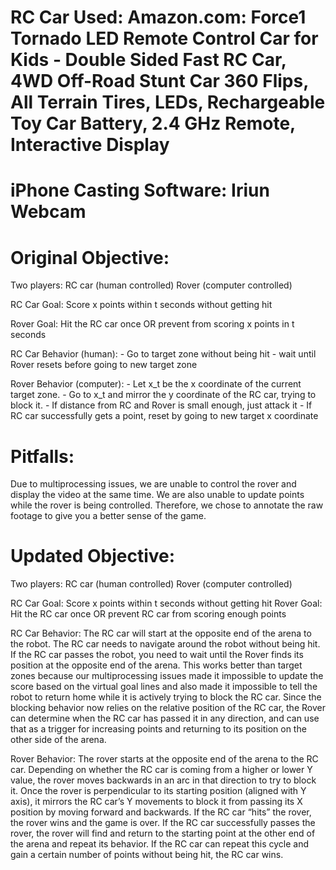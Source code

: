 # RC Car Used: Amazon.com: Force1 Tornado LED Remote Control Car for Kids - Double Sided Fast RC Car, 4WD Off-Road Stunt Car 360 Flips, All Terrain Tires, LEDs, Rechargeable Toy Car Battery, 2.4 GHz Remote, Interactive Display
# iPhone Casting Software: Iriun Webcam

# Original Objective:
Two players: 
RC car (human controlled) 
Rover (computer controlled)

RC Car Goal: Score x points within t seconds without getting hit 

Rover Goal: Hit the RC car once OR prevent from scoring x points in t seconds

RC Car Behavior (human): - Go to target zone without being hit - wait until Rover resets before going to new target zone

Rover Behavior (computer): - Let x_t be the x coordinate of the current target zone. - Go to x_t and mirror the y coordinate of the RC car, trying to block it. - If distance from RC and Rover is small enough, just attack it - If RC car successfully gets a point, reset by going to new target x coordinate

# Pitfalls:
Due to multiprocessing issues, we are unable to control the rover and display the video at the same time. We are also unable to update points while the rover is being controlled. Therefore, we chose to annotate the raw footage to give you a better sense of the game.

# Updated Objective:
Two players:
RC car (human controlled)
Rover (computer controlled)

RC Car Goal: Score x points within t seconds without getting hit
Rover Goal: Hit the RC car once OR prevent RC car from scoring enough points

RC Car Behavior: The RC car will start at the opposite end of the arena to the robot. The RC car needs to navigate around the robot without being hit. If the RC car passes the robot, you need to wait until the Rover finds its position at the opposite end of the arena. This works better than target zones because our multiprocessing issues made it impossible to update the score based on the virtual goal lines and also made it impossible to tell the robot to return home while it is actively trying to block the RC car. Since the blocking behavior now relies on the relative position of the RC car, the Rover can determine when the RC car has passed it in any direction, and can use that as a trigger for increasing points and returning to its position on the other side of the arena.

Rover Behavior:
The rover starts at the opposite end of the arena to the RC car. Depending on whether the RC car is coming from a higher or lower Y value, the rover moves backwards in an arc in that direction to try to block it. Once the rover is perpendicular to its starting position (aligned with Y axis), it mirrors the RC car’s Y movements to block it from passing its X position by moving forward and backwards. If the RC car “hits” the rover, the rover wins and the game is over. If the RC car successfully passes the rover, the rover will find and return to the starting point at the other end of the arena and repeat its behavior. If the RC car can repeat this cycle and gain a certain number of points without being hit, the RC car wins.
